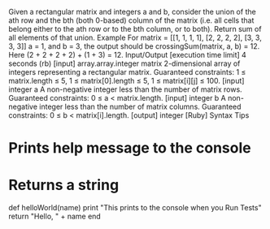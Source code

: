 Given a rectangular matrix and integers a and b, consider the union of the ath row and the bth (both 0-based) column of the matrix (i.e. all cells that belong either to the ath row or to the bth column, or to both). Return sum of all elements of that union.
Example
For
matrix = [[1, 1, 1, 1], 
          [2, 2, 2, 2], 
          [3, 3, 3, 3]]
a = 1, and b = 3, the output should be
crossingSum(matrix, a, b) = 12.
Here (2 + 2 + 2 + 2) + (1 + 3) = 12.
Input/Output
[execution time limit] 4 seconds (rb)
[input] array.array.integer matrix
2-dimensional array of integers representing a rectangular matrix.
Guaranteed constraints:
1 ≤ matrix.length ≤ 5,
1 ≤ matrix[0].length ≤ 5,
1 ≤ matrix[i][j] ≤ 100.
[input] integer a
A non-negative integer less than the number of matrix rows.
Guaranteed constraints:
0 ≤ a < matrix.length.
[input] integer b
A non-negative integer less than the number of matrix columns.
Guaranteed constraints:
0 ≤ b < matrix[i].length.
[output] integer
[Ruby] Syntax Tips
# Prints help message to the console
# Returns a string
def helloWorld(name)
    print "This prints to the console when you Run Tests"
    return "Hello, " + name
end
